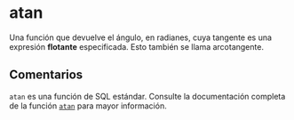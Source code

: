 ﻿---
SidebarGroup: "Funciones matemáticas"
Autogenerated: true
---

# atan

Una función que devuelve el ángulo, en radianes, cuya tangente es una expresión **flotante** especificada. Esto también se llama arcotangente.

## Comentarios 

`atan` es una función de SQL estándar. Consulte la documentación completa de la función [`atan`](https://learn.microsoft.com/es-es/sql/t-sql/functions/atan-transact-sql) para mayor información.
